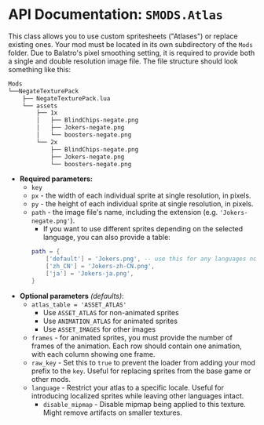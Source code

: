 # API Documentation: `SMODS.Atlas`
This class allows you to use custom spritesheets ("Atlases") or replace existing ones. Your mod must be located in its own subdirectory of the `Mods` folder. Due to Balatro's pixel smoothing setting, it is required to provide both a single and double resolution image file. The file structure should look something like this:
```bash
Mods
└──NegateTexturePack
	├── NegateTexturePack.lua
	└── assets
		├── 1x
		│   ├── BlindChips-negate.png
		│   ├── Jokers-negate.png
		│   └── boosters-negate.png
		└── 2x
			├── BlindChips-negate.png
			├── Jokers-negate.png
			└── boosters-negate.png
```
- **Required parameters:**
	- `key`
	- `px` - the width of each individual sprite at single resolution, in pixels.
	- `py` - the height of each individual sprite at single resolution, in pixels.
	- `path` - the image file's name, including the extension (e.g. `'Jokers-negate.png'`).
		- If you want to use different sprites depending on the selected language, you can also provide a table:
		```lua
		path = {
			['default'] = 'Jokers.png', -- use this for any languages not specified
			['zh_CN'] = 'Jokers-zh-CN.png',
			['ja'] = 'Jokers-ja.png',
		}
		```
- **Optional parameters** *(defaults)*:
	- `atlas_table = 'ASSET_ATLAS'`
		- Use `ASSET_ATLAS` for non-animated sprites
		- Use `ANIMATION_ATLAS` for animated sprites
		- Use `ASSET_IMAGES` for other images
	- `frames` - for animated sprites, you must provide the number of frames of the animation. Each row should contain one animation, with each column showing one frame.
	- `raw_key` - Set this to `true` to prevent the loader from adding your mod prefix to the `key`. Useful for replacing sprites from the base game or other mods.
	- `language` - Restrict your atlas to a specific locale. Useful for introducing localized sprites while leaving other languages intact.
        - `disable_mipmap` - Disable mipmap being applied to this texture. Might remove artifacts on smaller textures.
